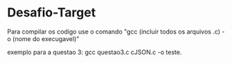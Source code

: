 # Desafio-Target

Para compilar os codigo use o comando "gcc (incluir todos os arquivos .c) -o (nome do execugavel)"

exemplo para a questao 3: gcc questao3.c cJSON.c -o teste.

